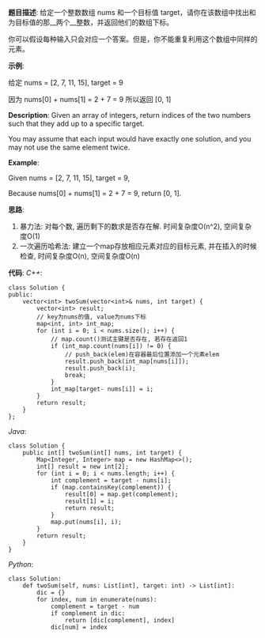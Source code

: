 __题目描述__:
给定一个整数数组 nums 和一个目标值 target，请你在该数组中找出和为目标值的那__两个__整数，并返回他们的数组下标。

你可以假设每种输入只会对应一个答案。但是，你不能重复利用这个数组中同样的元素。

__示例__:

给定 nums = [2, 7, 11, 15], target = 9

因为 nums[0] + nums[1] = 2 + 7 = 9
所以返回 [0, 1]

__Description__:
Given an array of integers, return indices of the two numbers such that they add up to a specific target.

You may assume that each input would have exactly one solution, and you may not use the same element twice.

__Example__:

Given nums = [2, 7, 11, 15], target = 9,

Because nums[0] + nums[1] = 2 + 7 = 9,
return [0, 1].

__思路__:
1. 暴力法: 对每个数, 遍历剩下的数求是否存在解. 时间复杂度O(n^2), 空间复杂度O(1)
2. 一次遍历哈希法: 建立一个map存放相应元素对应的目标元素, 并在插入的时候检查, 时间复杂度O(n), 空间复杂度O(n)

__代码__:
_C++_:
```
class Solution {
public:
    vector<int> twoSum(vector<int>& nums, int target) {
        vector<int> result;
        // key为nums的值, value为nums下标
        map<int, int> int_map;
        for (int i = 0; i < nums.size(); i++) {
            // map.count()测试主键是否存在, 若存在返回1
            if (int_map.count(nums[i]) != 0) {
                // push_back(elem)在容器最后位置添加一个元素elem
                result.push_back(int_map[nums[i]]);
                result.push_back(i);
                break;
            }
            int_map[target- nums[i]] = i;
        }
        return result;     
    }
};

```

_Java_:
```
class Solution {
    public int[] twoSum(int[] nums, int target) {
        Map<Integer, Integer> map = new HashMap<>();
        int[] result = new int[2];
        for (int i = 0; i < nums.length; i++) {
            int complement = target - nums[i];
            if (map.containsKey(complement)) {
                result[0] = map.get(complement);
                result[1] = i;
                return result;
            }
            map.put(nums[i], i);
        }
        return result;
    }
}
```

_Python_:
```
class Solution:
    def twoSum(self, nums: List[int], target: int) -> List[int]:
        dic = {}
        for index, num in enumerate(nums):
            complement = target - num
            if complement in dic:
                return [dic[complement], index]
            dic[num] = index
```
